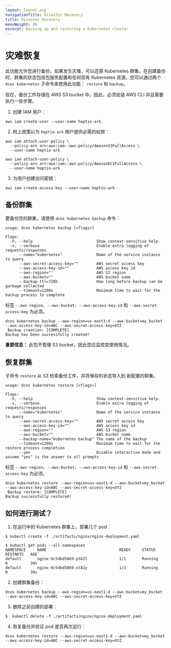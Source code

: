 ```yaml
---
layout: layout.pug
navigationTitle: Disaster Recovery
title: Disaster Recovery
menuWeight: 80
excerpt: Backing up and restoring a Kubernetes cluster
---
```


<!-- This source repo for this topic is https://github.com/mesosphere/dcos-kubernetes -->


# 灾难恢复

此功能允许您进行备份，如果发生灾难，可以还原 Kubernetes 群集。在创建备份时，群集的状态包括包服务配置和任何现有 Kubernetes 资源。您可以通过两个`dcos kubernetes` 子命令来使用此功能： `restore` 和 `backup`。

现在，备份工件存储在 AWS S3 bucket 中。因此，必须安装 AWS CLI 并且需要执行一些步骤。

1. 创建 IAM 用户：

  ```
  aws iam create-user --user-name heptio-ark.
  ```

2. 附上政策以为 `heptio-ark` 用户提供必需的权限：

  ```
  aws iam attach-user-policy \
    --policy-arn arn:aws:iam::aws:policy/AmazonS3FullAccess \
    --user-name heptio-ark

  aws iam attach-user-policy \
    --policy-arn arn:aws:iam::aws:policy/AmazonEC2FullAccess \
    --user-name heptio-ark
  ```

3. 为用户创建访问密钥：
  ```
  aws iam create-access-key --user-name heptio-ark
  ```

## 备份群集

要备份您的群集，请使用 `dcos kubernetes backup` 命令：

```
usage: dcos kubernetes backup [<flags>]

Flags:
  -h, --help                            Show context-sensitive help.
  -v, --verbose                         Enable extra logging of requests/responses
      --name="kubernetes"               Name of the service instance to query
      --aws-secret-access-key=""        AWS secret access key
      --aws-access-key-id=""            AWS access key id
      --aws-region=""                   AWS S3 region
      --aws-bucket=""                   AWS bucket name
      --backup-ttl=720h                 How long before backup can be garbage collected
      --timeout=1200s                   Maximum time to wait for the backup process to complete
```

标签 `--aws-region`、`--aws-bucket`、`--aws-access-key-id` 和 `--aws-secret-access-key` 为必须。

```
dcos kubernetes backup --aws-region=us-east1-d --aws-bucket=my_bucket --aws-access-key-id=ABC --aws-secret-access-key=XYZ
 Backup creation: [COMPLETE]
Backup has been successfully created!
```

**重要信息：** 此包不管理 S3 bucket，因此您应监控其使用情况。

## 恢复群集

子命令 `restore` 从 S3 检索备份工件，并将保存的状态导入到
新配置的群集。

```
usage: dcos kubernetes restore [<flags>]

Flags:
  -h, --help                            Show context-sensitive help.
  -v, --verbose                         Enable extra logging of requests/responses
      --name="kubernetes"               Name of the service instance to query
      --aws-secret-access-key=""        AWS secret access key
      --aws-access-key-id=""            AWS access key id
      --aws-region=""                   AWS S3 region
      --aws-bucket=""                   AWS bucket name
      --backup-name="kubernetes-backup" The name of the backup
      --timeout=1200s                   Maximum time to wait for the restore process completion
      --yes                             Disable interactive mode and assume "yes" is the answer to all prompts
```

标签 `--aws-region`、`--aws-bucket`、`--aws-access-key-id` 和 `--aws-secret-access-key` 为必须。

```
dcos kubernetes restore --aws-region=us-east1-d --aws-bucket=my_bucket --aws-access-key-id=ABC --aws-secret-access-key=XYZ
 Backup restore: [COMPLETE]
Backup successfully restored!
```

## 如何进行测试？

1. 在运行中的 Kubernetes 群集上，部署几个 pod：

```shell
$ kubectl create -f ./artifacts/nginx/nginx-deployment.yaml
```

```shell
$ kubectl get pods --all-namespaces
NAMESPACE     NAME                                READY     STATUS    RESTARTS   AGE
default       nginx-6c54bd5869-pt62l              1/1       Running   0          39s
default       nginx-6c54bd5869-xt82y              1/1       Running   0          39s
```

2. 创建群集备份：

```shell
dcos kubernetes backup --aws-region=us-east1-d --aws-bucket=my_bucket --aws-access-key-id=ABC --aws-secret-access-key=XYZ
```

3. 删除之前创建的部署：

```shell
$  kubectl delete -f ./artifacts/nginx/nginx-deployment.yaml
```

4. 恢复备份并验证 pod 是否再次运行：

```shell
dcos kubernetes restore --aws-region=us-east1-d --aws-bucket=my_bucket --aws-access-key-id=ABC --aws-secret-access-key=XYZ
```
